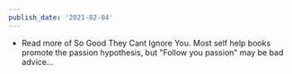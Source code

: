 ```yaml
---
publish_date: '2021-02-04'
---
```


- Read more of So Good They Cant Ignore You. Most self help books promote the passion hypothesis, but "Follow you passion" may be bad advice...
